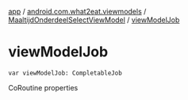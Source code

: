 [app](../../index.md) / [android.com.what2eat.viewmodels](../index.md) / [MaaltijdOnderdeelSelectViewModel](index.md) / [viewModelJob](./view-model-job.md)

# viewModelJob

`var viewModelJob: CompletableJob`

CoRoutine properties

